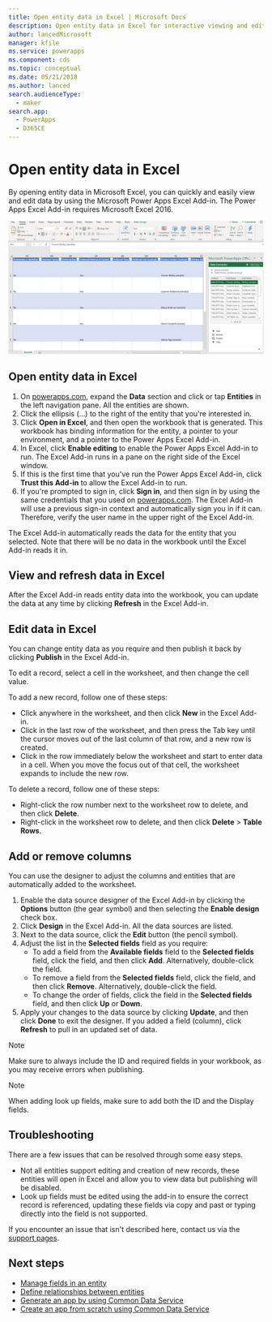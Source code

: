 ```yaml
---
title: Open entity data in Excel | Microsoft Docs
description: Open entity data in Excel for interactive viewing and editing.
author: lancedMicrosoft
manager: kfile
ms.service: powerapps
ms.component: cds
ms.topic: conceptual
ms.date: 05/21/2018
ms.author: lanced
search.audienceType: 
  - maker
search.app: 
  - PowerApps
  - D365CE
---
```

# Open entity data in Excel
By opening entity data in Microsoft Excel, you can quickly and easily view and edit data by using the Microsoft Power Apps Excel Add-in. The Power Apps Excel Add-in requires Microsoft Excel 2016.

![Excel Add-in](./media/data-platform-cds-excel-addin/ExcelAddin.png "Power Apps Excel Add-in")

## Open entity data in Excel
1. On [powerapps.com](https://make.powerapps.com/?utm_source=padocs&utm_medium=linkinadoc&utm_campaign=referralsfromdoc), expand the **Data** section and click or tap **Entities** in the left navigation pane. All the entities are shown.
2. Click the ellipsis (...) to the right of the entity that you're interested in.
3. Click **Open in Excel**, and then open the workbook that is generated. This workbook has binding information for the entity, a pointer to your environment, and a pointer to the Power Apps Excel Add-in.  
4. In Excel, click **Enable editing** to enable the Power Apps Excel Add-in to run. The Excel Add-in runs in a pane on the right side of the Excel window.
5. If this is the first time that you've run the Power Apps Excel Add-in, click **Trust this Add-in** to allow the Excel Add-in to run.
6. If you're prompted to sign in, click **Sign in**, and then sign in by using the same credentials that you used on [powerapps.com](https:///?utm_source=padocs&utm_medium=linkinadoc&utm_campaign=referralsfromdoc). The Excel Add-in will use a previous sign-in context and automatically sign you in if it can. Therefore, verify the user name in the upper right of the Excel Add-in.

The Excel Add-in automatically reads the data for the entity that you selected. Note that there will be no data in the workbook until the Excel Add-in reads it in.

## View and refresh data in Excel
After the Excel Add-in reads entity data into the workbook, you can update the data at any time by clicking **Refresh** in the Excel Add-in.

## Edit data in Excel
You can change entity data as you require and then publish it back by clicking **Publish** in the Excel Add-in.

To edit a record, select a cell in the worksheet, and then change the cell value.

To add a new record, follow one of these steps:

* Click anywhere in the worksheet, and then click **New** in the Excel Add-in.
* Click in the last row of the worksheet, and then press the Tab key until the cursor moves out of the last column of that row, and a new row is created.
* Click in the row immediately below the worksheet and start to enter data in a cell. When you move the focus out of that cell, the worksheet expands to include the new row.

To delete a record, follow one of these steps:

* Right-click the row number next to the worksheet row to delete, and then click **Delete**.
* Right-click in the worksheet row to delete, and then click **Delete** > **Table Rows**.

## Add or remove columns
You can use the designer to adjust the columns and entities that are automatically added to the worksheet.

1. Enable the data source designer of the Excel Add-in by clicking the **Options** button (the gear symbol) and then selecting the **Enable design** check box.
2. Click **Design** in the Excel Add-in. All the data sources are listed.
3. Next to the data source, click the **Edit** button (the pencil symbol).
4. Adjust the list in the **Selected fields** field as you require:
   * To add a field from the **Available fields** field to the **Selected fields** field, click the field, and then click **Add**. Alternatively, double-click the field.
   * To remove a field from the **Selected fields** field, click the field, and then click **Remove**. Alternatively, double-click the field.
   * To change the order of fields, click the field in the **Selected fields** field, and then click **Up** or **Down**.
5. Apply your changes to the data source by clicking **Update**, and then click **Done** to exit the designer. If you added a field (column), click **Refresh** to pull in an updated set of data.

> [!NOTE]
> Make sure to always include the ID and required fields in your workbook, as you may receive errors when publishing.

> [!NOTE]
> When adding look up fields, make sure to add both the ID and the Display fields.

## Troubleshooting
There are a few issues that can be resolved through some easy steps.

* Not all entities support editing and creation of new records, these entities will open in Excel and allow you to view data but publishing will be disabled.
* Look up fields must be edited using the add-in to ensure the correct record is referenced, updating these fields via copy and past or typing directly into the field is not supported.


If you encounter an issue that isn't described here, contact us via the [support pages](https://powerapps.microsoft.com/support/).

## Next steps
* [Manage fields in an entity](data-platform-manage-fields.md)
* [Define relationships between entities](data-platform-entity-lookup.md)
* [Generate an app by using Common Data Service](../canvas-apps/data-platform-create-app.md)
* [Create an app from scratch using Common Data Service](../canvas-apps/data-platform-create-app-scratch.md)

